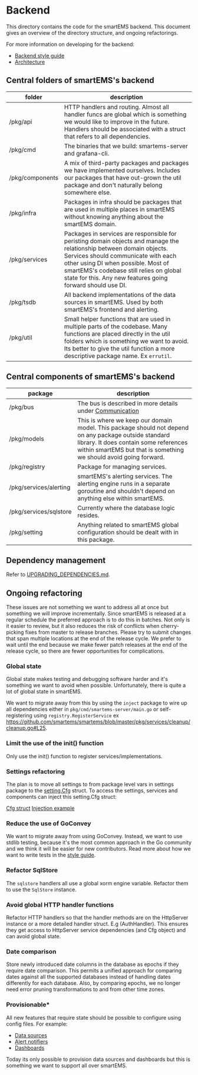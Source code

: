 # Backend

This directory contains the code for the smartEMS backend. This document gives an overview of the directory structure, and ongoing refactorings.

For more information on developing for the backend:

- [Backend style guide](/contribute/style-guides/backend.md)
- [Architecture](/contribute/architecture)

## Central folders of smartEMS's backend

| folder | description |
| ------- | ----------- |
| /pkg/api | HTTP handlers and routing. Almost all handler funcs are global which is something we would like to improve in the future. Handlers should be associated with a struct that refers to all dependencies. |
| /pkg/cmd | The binaries that we build: smartems-server and grafana-cli. |
| /pkg/components | A mix of third-party packages and packages we have implemented ourselves. Includes our packages that have out-grown the util package and don't naturally belong somewhere else. |
| /pkg/infra | Packages in infra should be packages that are used in multiple places in smartEMS without knowing anything about the smartEMS domain. |
| /pkg/services | Packages in services are responsible for peristing domain objects and manage the relationship between domain objects. Services should communicate with each other using DI when possible. Most of smartEMS's codebase still relies on global state for this. Any new features going forward should use DI. |
| /pkg/tsdb | All backend implementations of the data sources in smartEMS. Used by both smartEMS's frontend and alerting. |
| /pkg/util | Small helper functions that are used in multiple parts of the codebase. Many functions are placed directly in the util folders which is something we want to avoid. Its better to give the util function a more descriptive package name. Ex `errutil`. |

## Central components of smartEMS's backend

| package | description |
| ------- | ----------- |
| /pkg/bus | The bus is described in more details under [Communication](/contribute/architecture/communication.md) |
| /pkg/models | This is where we keep our domain model. This package should not depend on any package outside standard library. It does contain some references within smartEMS but that is something we should avoid going forward. |
| /pkg/registry | Package for managing services. |
| /pkg/services/alerting | smartEMS's alerting services. The alerting engine runs in a separate goroutine and shouldn't depend on anything else within smartEMS. |
| /pkg/services/sqlstore | Currently where the database logic resides. |
| /pkg/setting | Anything related to smartEMS global configuration should be dealt with in this package. |

## Dependency management

Refer to [UPGRADING_DEPENDENCIES.md](https://github.com/smartems/smartems/blob/master/UPGRADING_DEPENDENCIES.md).

## Ongoing refactoring

These issues are not something we want to address all at once but something we will improve incrementally. Since smartEMS is released at a regular schedule the preferred approach is to do this in batches. Not only is it easier to review, but it also reduces the risk of conflicts when cherry-picking fixes from master to release branches. Please try to submit changes that span multiple locations at the end of the release cycle. We prefer to wait until the end because we make fewer patch releases at the end of the release cycle, so there are fewer opportunities for complications.

### Global state

Global state makes testing and debugging software harder and it's something we want to avoid when possible. Unfortunately, there is quite a lot of global state in smartEMS. 

We want to migrate away from this by using the `inject` package to wire up all dependencies either in `pkg/cmd/smartems-server/main.go` or self-registering using `registry.RegisterService` ex https://github.com/smartems/smartems/blob/master/pkg/services/cleanup/cleanup.go#L25.

### Limit the use of the init() function

Only use the init() function to register services/implementations.

### Settings refactoring

The plan is to move all settings to from package level vars in settings package to the [setting.Cfg](https://github.com/smartems/smartems/blob/df917663e6f358a076ed3daa9b199412e95c11f4/pkg/setting/setting.go#L210) struct. To access the settings, services and components can inject this setting.Cfg struct:

[Cfg struct](https://github.com/smartems/smartems/blob/df917663e6f358a076ed3daa9b199412e95c11f4/pkg/setting/setting.go#L210)
[Injection example](https://github.com/smartems/smartems/blob/df917663e6f358a076ed3daa9b199412e95c11f4/pkg/services/cleanup/cleanup.go#L20)

### Reduce the use of GoConvey

We want to migrate away from using GoConvey. Instead, we want to use stdlib testing, because it's the most common approach in the Go community and we think it will be easier for new contributors. Read more about how we want to write tests in the [style guide](/contribute/style-guides/backend.md).

### Refactor SqlStore

The `sqlstore` handlers all use a global xorm engine variable. Refactor them to use the `SqlStore` instance.

### Avoid global HTTP handler functions

Refactor HTTP handlers so that the handler methods are on the HttpServer instance or a more detailed handler struct. E.g (AuthHandler). This ensures they get access to HttpServer service dependencies (and Cfg object) and can avoid global state.

### Date comparison

Store newly introduced date columns in the database as epochs if they require date comparison. This permits a unified approach for comparing dates against all the supported databases instead of handling dates differently for each database. Also, by comparing epochs, we no longer need error pruning transformations to and from other time zones.

### Provisionable*

All new features that require state should be possible to configure using config files. For example:

- [Data sources](https://github.com/smartems/smartems/tree/master/pkg/services/provisioning/datasources)
- [Alert notifiers](https://github.com/smartems/smartems/tree/master/pkg/services/provisioning/notifiers)
- [Dashboards](https://github.com/smartems/smartems/tree/master/pkg/services/provisioning/dashboards)

Today its only possible to provision data sources and dashboards but this is something we want to support all over smartEMS.

